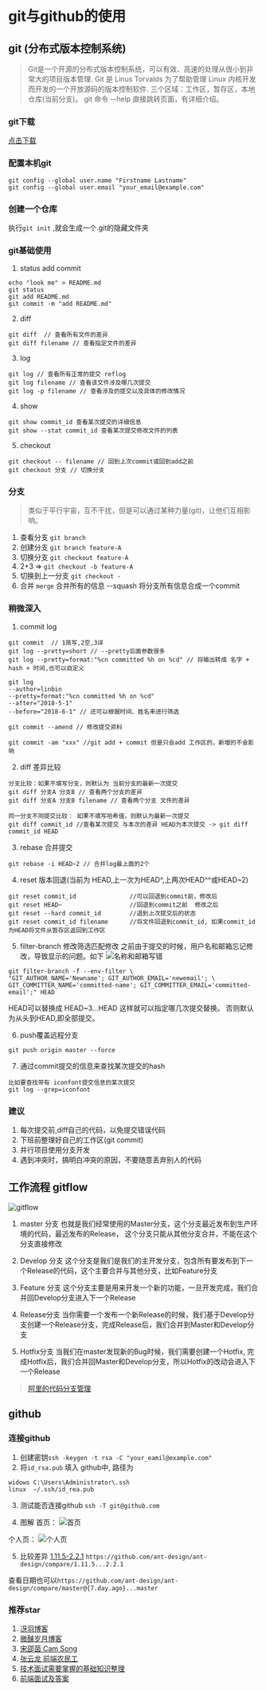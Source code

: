 # git与github的使用



## git (分布式版本控制系统)
>Git是一个开源的分布式版本控制系统，可以有效、高速的处理从很小到非常大的项目版本管理. Git 是 Linus Torvalds 为了帮助管理 Linux 内核开发而开发的一个开放源码的版本控制软件.
>三个区域：工作区，暂存区，本地仓库(当前分支)。
> git 命令 --help 直接跳转页面，有详细介绍。

### git下载
[点击下载](https://git-scm.com/downloads)

### 配置本机git
```
git config --global user.name "Firstname Lastname"
git config --global user.email "your_email@example.com"
```
### 创建一个仓库
执行`git init` ,就会生成一个.git的隐藏文件夹

### git基础使用
1. status add commit
```
echo "look me" > README.md
git status
git add README.md
git commit -m "add README.md"
```

2. diff
```
git diff  // 查看所有文件的差异
git diff filename // 查看指定文件的差异
```

3. log
```
git log // 查看所有正常的提交 reflog
git log filename // 查看该文件涉及哪几次提交
git log -p filename // 查看涉及的提交以及具体的修改情况
```

4. show
```
git show commit_id 查看某次提交的详细信息
git show --stat commit_id 查看某次提交修改文件的列表
```

5. checkout
```
git checkout -- filename // 回到上次commit或回到add之前
git checkout 分支 // 切换分支
```

### 分支
> 类似于平行宇宙，互不干扰，但是可以通过某种力量(git)，让他们互相影响。
1. 查看分支 `git branch`
2. 创建分支 `git branch feature-A`
3. 切换分支 `git checkout feature-A`
4. 2+3 => `git checkout -b feature-A`
5. 切换到上一分支 `git checkout -`
6. 合并 `merge` 合并所有的信息 --squash 将分支所有信息合成一个commit

### 稍微深入
1. commit log
```
git commit  // 1简写,2空,3详
git log --pretty=short // --pretty后面参数很多
git log --pretty=format:"%cn committed %h on %cd" // 将输出转成 名字 + hash + 时间,也可以自定义

git log
--author=linbin
--pretty=format:"%cn committed %h on %cd" 
--after="2018-5-1"
--before="2018-6-1" // 还可以根据时间、姓名来进行筛选

git commit --amend // 修改提交资料

git commit -am "xxx" //git add + commit 但是只会add 工作区的，新增的不会影响
```
2. diff 差异比较

```
分支比较：如果不填写分支，则默认为 当前分支的最新一次提交
git diff 分支A 分支B // 查看两个分支的差异
git diff 分支A 分支B filename // 查看两个分支 文件的差异
```

```
同一分支不同提交比较： 如果不填写哈希值，则默认为最新一次提交
git diff commit_id //查看某次提交 与本次的差异 HEAD为本次提交 -> git diff commit_id HEAD
```

3. rebase 合并提交
```
git rebase -i HEAD~2 // 合并log最上面的2个
```

4. reset 版本回退(当前为 HEAD,上一次为HEAD^,上两次HEAD^^或HEAD~2)
```
git reset commit_id               //可以回退到commit前，修改后    
git reset HEAD~                   //回退到commit之前  修改之后
git reset --hard commit_id        //退到上次提交后的状态
git reset commit_id filename      //将文件回退到commit_id, 如果commit_id为HEAD将文件从暂存区返回到工作区
```
5. filter-branch 修改筛选匹配修改
之前由于提交的时候，用户名和邮箱忘记修改，导致显示的问题。如下
![名称和邮箱写错](https://github.com/Linbubin/share/blob/master/git/email&name-problem.png)
```
git filter-branch -f --env-filter \
"GIT_AUTHOR_NAME='Newname'; GIT_AUTHOR_EMAIL='newemail'; \
GIT_COMMITTER_NAME='committed-name'; GIT_COMMITTER_EMAIL='committed-email';" HEAD
```
HEAD可以替换成 HEAD~3...HEAD 这样就可以指定哪几次提交替换。 否则默认为从头到HEAD,即全部提交。

6. push覆盖远程分支
```
git push origin master --force
```

7. 通过commit提交的信息来查找某次提交的hash
```
比如要查找带有 iconfont提交信息的某次提交
git log --grep=iconfont
```

### 建议
1. 每次提交前,diff自己的代码，以免提交错误代码
2. 下班前整理好自己的工作区(git commit)
3. 并行项目使用分支开发
4. 遇到冲突时，搞明白冲突的原因，不要随意丢弃别人的代码

## 工作流程 gitflow
![gitflow](https://github.com/Linbubin/share/blob/master/git/gitflow.png)
1. master 分支
也就是我们经常使用的Master分支，这个分支最近发布到生产环境的代码，最近发布的Release， 这个分支只能从其他分支合并，不能在这个分支直接修改

2. Develop 分支
这个分支是我们是我们的主开发分支，包含所有要发布到下一个Release的代码，这个主要合并与其他分支，比如Feature分支

3. Feature 分支
这个分支主要是用来开发一个新的功能，一旦开发完成，我们合并回Develop分支进入下一个Release

4. Release分支
当你需要一个发布一个新Release的时候，我们基于Develop分支创建一个Release分支，完成Release后，我们合并到Master和Develop分支

5. Hotfix分支
当我们在master发现新的Bug时候，我们需要创建一个Hotfix, 完成Hotfix后，我们合并回Master和Develop分支，所以Hotfix的改动会进入下一个Release

> [阿里的代码分支管理](http://mp.weixin.qq.com/s?__biz=MjM5MDE0Mjc4MA==&mid=2651006565&idx=1&sn=9a1e9bc53def6eeb9637d79719628d3b&chksm=bdbede368ac95720cec02ced13525c75c335b49b3e9a96c0f3233194734b4ff8b5b88e36933e&mpshare=1&scene=23&srcid=033075AAhgIuHBxF3wgEmic6#rd)

## github
### 连接github
1. 创建密钥`ssh -keygen -t rsa -C "your_eamil@example.com"`
2. 将`id_rsa.pub` 填入 github中, 路径为
```
widows C:\Users\Administrator\.ssh
linux  ~/.ssh/id_rea.pub
```
3. 测试能否连接github `ssh -T git@github.com`


4. 图解
首页：
![首页](https://github.com/Linbubin/share/blob/master/git/home.png)

个人页：
![个人页](https://github.com/Linbubin/share/blob/master/git/self.png)

5. 比较差异
[1.11.5-2.2.1](https://github.com/ant-design/ant-design/compare/1.11.5...2.2.1)
`https://github.com/ant-design/ant-design/compare/1.11.5...2.2.1`

查看日期也可以`https://github.com/ant-design/ant-design/compare/master@{7.day.ago}...master`

### 推荐star
1. [冴羽博客](https://github.com/mqyqingfeng/Blog)
2. [微醺岁月博客](https://github.com/jawil/blog)
3. [宋邵茵 Cam Song](https://github.com/camsong)
4. [张云龙 前端农民工](https://github.com/fouber)
5. [技术面试需要掌握的基础知识整理](https://github.com/CyC2018/Interview-Notebook)
6. [前端面试及答案](https://github.com/qiu-deqing/FE-interview)
